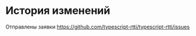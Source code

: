 История изменений
=================

Отправлены заявки
https://github.com/typescript-rtti/typescript-rtti/issues